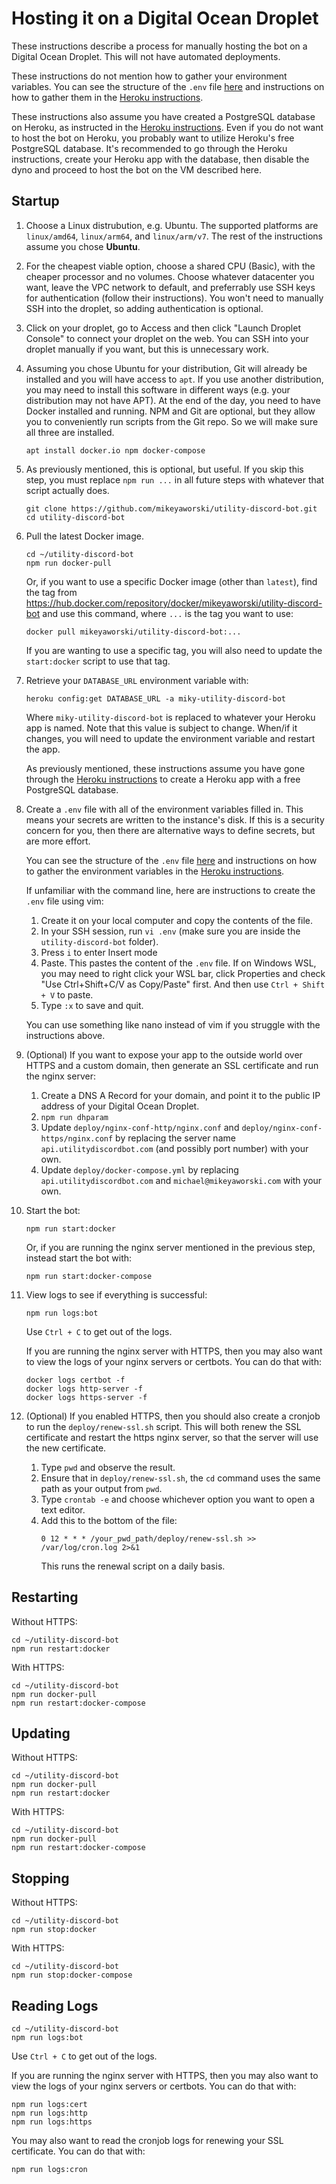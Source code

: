 # Hosting it on a Digital Ocean Droplet

These instructions describe a process for manually hosting the bot on a Digital Ocean Droplet. This will not have automated deployments.

These instructions do not mention how to gather your environment variables. You can see the structure of the `.env` file [here](../README.md#environment-variables) and instructions on how to gather them in the [Heroku instructions](./Heroku-Instructions.md).

These instructions also assume you have created a PostgreSQL database on Heroku, as instructed in the [Heroku instructions](./Heroku-Instructions.md). Even if you do not want to host the bot on Heroku, you probably want to utilize Heroku's free PostgreSQL database. It's recommended to go through the Heroku instructions, create your Heroku app with the database, then disable the dyno and proceed to host the bot on the VM described here.

## Startup

1. Choose a Linux distrubution, e.g. Ubuntu. The supported platforms are `linux/amd64`, `linux/arm64`, and `linux/arm/v7`. The rest of the instructions assume you chose **Ubuntu**.
1. For the cheapest viable option, choose a shared CPU (Basic), with the cheaper processor and no volumes. Choose whatever datacenter you want, leave the VPC network to default, and preferrably use SSH keys for authentication (follow their instructions). You won't need to manually SSH into the droplet, so adding authentication is optional.
1. Click on your droplet, go to Access and then click "Launch Droplet Console" to connect your droplet on the web. You can SSH into your droplet manually if you want, but this is unnecessary work.
1. Assuming you chose Ubuntu for your distribution, Git will already be installed and you will have access to `apt`. If you use another distribution, you may need to install this software in different ways (e.g. your distribution may not have APT). At the end of the day, you need to have Docker installed and running. NPM and Git are optional, but they allow you to conveniently run scripts from the Git repo. So we will make sure all three are installed.
   ```
   apt install docker.io npm docker-compose
   ```
1.  As previously mentioned, this is optional, but useful. If you skip this step, you must replace `npm run ...` in all future steps with whatever that script actually does.
    ```
    git clone https://github.com/mikeyaworski/utility-discord-bot.git
    cd utility-discord-bot
    ```
1.  Pull the latest Docker image.
    ```
    cd ~/utility-discord-bot
    npm run docker-pull
    ```
    Or, if you want to use a specific Docker image (other than `latest`), find the tag from https://hub.docker.com/repository/docker/mikeyaworski/utility-discord-bot and use this command, where `...` is the tag you want to use:
    ```
    docker pull mikeyaworski/utility-discord-bot:...
    ```
    If you are wanting to use a specific tag, you will also need to update the `start:docker` script to use that tag.
1.  Retrieve your `DATABASE_URL` environment variable with:
    ```
    heroku config:get DATABASE_URL -a miky-utility-discord-bot
    ```
    Where `miky-utility-discord-bot` is replaced to whatever your Heroku app is named. Note that this value is subject to change. When/if it changes, you will need to update the environment variable and restart the app.

    As previously mentioned, these instructions assume you have gone through the [Heroku instructions](./Heroku-Instructions.md) to create a Heroku app with a free PostgreSQL database.
1.  Create a `.env` file with all of the environment variables filled in. This means your secrets are written to the instance's disk. If this is a security concern for you, then there are alternative ways to define secrets, but are more effort.

    You can see the structure of the `.env` file [here](../README.md#environment-variables) and instructions on how to gather the environment variables in the [Heroku instructions](./Heroku-Instructions.md).

    If unfamiliar with the command line, here are instructions to create the `.env` file using vim:

    1. Create it on your local computer and copy the contents of the file.
    1. In your SSH session, run `vi .env` (make sure you are inside the `utility-discord-bot` folder).
    1. Press `i` to enter Insert mode
    1. Paste. This pastes the content of the `.env` file. If on Windows WSL, you may need to right click your WSL bar, click Properties and check "Use Ctrl+Shift+C/V as Copy/Paste" first. And then use `Ctrl + Shift + V` to paste.
    1. Type `:x` to save and quit.

    You can use something like nano instead of vim if you struggle with the instructions above.
1. (Optional) If you want to expose your app to the outside world over HTTPS and a custom domain, then generate an SSL certificate and run the nginx server:
   1. Create a DNS A Record for your domain, and point it to the public IP address of your Digital Ocean Droplet.
   1. `npm run dhparam`
   1. Update `deploy/nginx-conf-http/nginx.conf` and `deploy/nginx-conf-https/nginx.conf` by replacing the server name `api.utilitydiscordbot.com` (and possibly port number) with your own.
   1. Update `deploy/docker-compose.yml` by replacing `api.utilitydiscordbot.com` and `michael@mikeyaworski.com` with your own.
1.  Start the bot:
    ```
    npm run start:docker
    ```
    Or, if you are running the nginx server mentioned in the previous step, instead start the bot with:
    ```
    npm run start:docker-compose
    ```
1. View logs to see if everything is successful:
   ```
   npm run logs:bot
   ```
   Use `Ctrl + C` to get out of the logs.

   If you are running the nginx server with HTTPS, then you may also want to view the logs of your nginx servers or certbots. You can do that with:
   ```
   docker logs certbot -f
   docker logs http-server -f
   docker logs https-server -f
   ```
1. (Optional) If you enabled HTTPS, then you should also create a cronjob to run the `deploy/renew-ssl.sh` script. This will both renew the SSL certificate and restart the https nginx server, so that the server will use the new certificate.
   1. Type `pwd` and observe the result.
   1. Ensure that in `deploy/renew-ssl.sh`, the `cd` command uses the same path as your output from `pwd`.
   1. Type `crontab -e` and choose whichever option you want to open a text editor.
   1. Add this to the bottom of the file:
      ```
      0 12 * * * /your_pwd_path/deploy/renew-ssl.sh >> /var/log/cron.log 2>&1
      ```
      This runs the renewal script on a daily basis.

## Restarting

Without HTTPS:

```
cd ~/utility-discord-bot
npm run restart:docker
```

With HTTPS:

```
cd ~/utility-discord-bot
npm run docker-pull
npm run restart:docker-compose
```

## Updating

Without HTTPS:

```
cd ~/utility-discord-bot
npm run docker-pull
npm run restart:docker
```

With HTTPS:

```
cd ~/utility-discord-bot
npm run docker-pull
npm run restart:docker-compose
```

## Stopping

Without HTTPS:

```
cd ~/utility-discord-bot
npm run stop:docker
```

With HTTPS:

```
cd ~/utility-discord-bot
npm run stop:docker-compose
```

## Reading Logs

```
cd ~/utility-discord-bot
npm run logs:bot
```
Use `Ctrl + C` to get out of the logs.

If you are running the nginx server with HTTPS, then you may also want to view the logs of your nginx servers or certbots. You can do that with:
```
npm run logs:cert
npm run logs:http
npm run logs:https
```

You may also want to read the cronjob logs for renewing your SSL certificate. You can do that with:
```
npm run logs:cron
```
